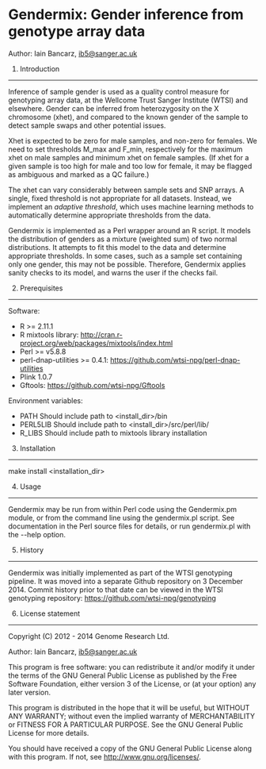 Gendermix: Gender inference from genotype array data
====================================================

Author: Iain Bancarz, ib5@sanger.ac.uk


1. Introduction
---------------

Inference of sample gender is used as a quality control measure for
genotyping array data, at the Wellcome Trust Sanger Institute (WTSI) and 
elsewhere. Gender can be inferred from heterozygosity on the X chromosome 
(xhet), and compared to the known gender of the sample to detect sample
swaps and other potential issues.

Xhet is expected to be zero for male samples, and non-zero for females. We
need to set thresholds M_max and F_min, respectively for the maximum xhet on
male samples and minimum xhet on female samples. (If xhet for a given sample
is too high for male and too low for female, it may be flagged as ambiguous
and marked as a QC failure.)

The xhet can vary considerably between sample sets and SNP arrays. A
single, fixed threshold is not appropriate for all datasets. Instead, we
implement an *adaptive threshold*, which uses machine learning methods to
automatically determine appropriate thresholds from the data.

Gendermix is implemented as a Perl wrapper around an R script. It models the
distribution of genders as a mixture (weighted sum) of two normal
distributions. It attempts to fit this model to the data and determine
appropriate thresholds. In some cases, such as a sample set containing only
one gender, this may not be possible. Therefore, Gendermix applies sanity
checks to its model, and warns the user if the checks fail.


2. Prerequisites
----------------

Software:

* R >= 2.11.1
* R mixtools library: http://cran.r-project.org/web/packages/mixtools/index.html
* Perl >= v5.8.8
* perl-dnap-utilities >= 0.4.1: https://github.com/wtsi-npg/perl-dnap-utilities
* Plink 1.0.7
* Gftools: https://github.com/wtsi-npg/Gftools


Environment variables:

* PATH       Should include path to <install_dir>/bin
* PERL5LIB   Should include path to <install_dir>/src/perl/lib/
* R_LIBS     Should include path to mixtools library installation


3. Installation
---------------

make install <installation_dir>


4. Usage
--------

Gendermix may be run from within Perl code using the Gendermix.pm module, or
from the command line using the gendermix.pl script. See documentation in the
Perl source files for details, or run gendermix.pl with the --help option.


5. History
----------

Gendermix was initially implemented as part of the WTSI genotyping pipeline.
It was moved into a separate Github repository on 3 December 2014. Commit
history prior to that date can be viewed in the WTSI genotyping
repository: https://github.com/wtsi-npg/genotyping


6. License statement
--------------------

Copyright (C) 2012 - 2014 Genome Research Ltd.

Author: Iain Bancarz, ib5@sanger.ac.uk

This program is free software: you can redistribute it and/or modify
it under the terms of the GNU General Public License as published by
the Free Software Foundation, either version 3 of the License, or
(at your option) any later version.

This program is distributed in the hope that it will be useful,
but WITHOUT ANY WARRANTY; without even the implied warranty of
MERCHANTABILITY or FITNESS FOR A PARTICULAR PURPOSE.  See the
GNU General Public License for more details.

You should have received a copy of the GNU General Public License
along with this program.  If not, see <http://www.gnu.org/licenses/>.